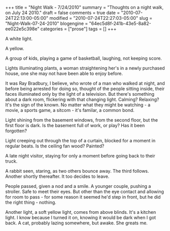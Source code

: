 +++
title = "Night Walk - 7/24/2010"
summary = "Thoughts on a night walk, on July 24 2010."
draft = false
comments = true
date = "2010-07-24T22:13:00-05:00"
modified = "2010-07-24T22:27:03-05:00"
slug = "Night-Walk-07-24-2010"
blogengine = "64ec5d8f-241b-43e5-8a82-ee022e5c398e"
categories = ["prose"]
tags = []
+++

<p>A white light.</p>
<p>A yellow.</p>
<p>A group of kids, playing a game of basketball, laughing, not keeping score.</p>
<p>Lights illuminating plants, a woman straightening her's in a newly purchased house, one she may not have been able to enjoy before.</p>
<p>It was Ray Bradbury, I believe, who wrote of a man who walked at night, and before being arrested for doing so, thought of the people sitting inside, their faces illuminated only by the light of a television. But there's something about a dark room, flickering with that changing light. Calming? Relaxing? It's the sign of the known. No matter what they might be watching - a movie, a sports game, a sitcom - it's familar, a common bond.</p>
<p>Light shining from the basement windows, from the second floor, but the first floor is dark. Is the basement full of work, or play? Has it been forgotten?</p>
<p>Light creeping out through the top of a curtain, blocked for a moment in regular beats. Is the ceiling fan wood? Painted?</p>
<p>A late night visitor, staying for only a moment before going back to their truck.</p>
<p>A rabbit seen, staring, as two others bounce away. The third follows. Another shortly thereafter. It too decides to leave.</p>
<p>People passed, given a nod and a smile. A younger couple, pushing a stroller. Safe to meet their eyes. But other than the eye contact and allowing for room to pass - for some reason it seemed he'd step in front, but he did the right thing - nothing.</p>
<p>Another light, a soft yellow light, comes from above blinds. It's a kitchen light. I know because I turned it on, knowing it would be dark when I got back. A cat, probably lazing somewhere, but awake. She greats me.</p>
